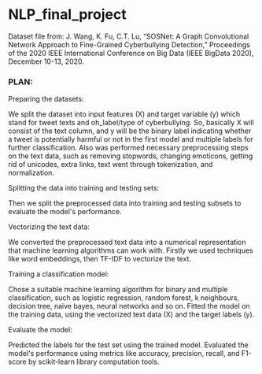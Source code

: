 # NLP_final_project

Dataset file from: J. Wang, K. Fu, C.T. Lu, “SOSNet: A Graph Convolutional Network Approach to Fine-Grained Cyberbullying Detection,” Proceedings of the 2020 IEEE International Conference on Big Data (IEEE BigData 2020), December 10-13, 2020.



### PLAN:
Preparing the datasets:

We split the dataset into input features (X) and target variable (y) which stand for tweet texts and oh_label/type of cyberbullying. So, basically X will consist of the text column, and y will be the binary label indicating whether a tweet is potentially harmful or not in the first model and multiple labels for further classification. Also was performed necessary preprocessing steps on the text data, such as removing stopwords, changing emoticons, getting rid of unicodes, extra links, text went through tokenization, and normalization.

Splitting the data into training and testing sets:

Then we split the preprocessed data into training and testing subsets to evaluate the model's performance.

Vectorizing the text data:

We converted the preprocessed text data into a numerical representation that machine learning algorithms can work with. Firstly we used techniques like word embeddings, then TF-IDF to vectorize the text.

Training a classification model:

Chose a suitable machine learning algorithm for binary and multiple classification, such as logistic regression, random forest, k neighbours, decision tree, naive bayes, neural networks and so on. Fitted the model on the training data, using the vectorized text data (X) and the target labels (y).

Evaluate the model:

Predicted the labels for the test set using the trained model. Evaluated the model's performance using metrics like accuracy, precision, recall, and F1-score by scikit-learn library computation tools.
